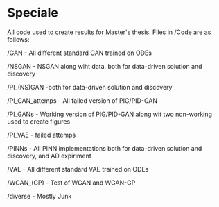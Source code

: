 # Speciale

All code used to create results for Master's thesis. Files in /Code are as follows: 

/GAN - All different standard GAN trained on ODEs 

/NSGAN - NSGAN along wiht data, both for data-driven solution and discovery 

/PI_(NS)GAN -both for data-driven solution and discovery

/PI_GAN_attemps - All failed version of PIG/PID-GAN 

/PI_GANs - Working version of PIG/PID-GAN along wit two non-working used to create figures 

/PI_VAE - failed attemps 

/PINNs - All PINN implementations both for data-driven solution and discovery, and AD expiriment

/VAE - All different standard VAE trained on ODEs 

/WGAN_(GP) - Test of WGAN and WGAN-GP 

/diverse - Mostly Junk
